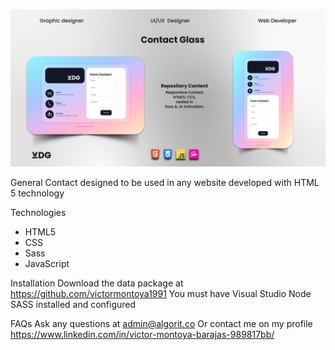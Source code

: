 ![Contact Glass](https://github.com/victormontoya1991/contact_glass/blob/main/assets/img/Ejm.png)

General 
Contact designed to be used in any website developed with HTML 5 technology

Technologies 
- HTML5
- CSS
- Sass
- JavaScript

Installation
Download the data package at https://github.com/victormontoya1991 You must have Visual Studio Node SASS installed and configured

FAQs 
Ask any questions at admin@algorit.co
Or contact me on my profile https://www.linkedin.com/in/victor-montoya-barajas-989817bb/